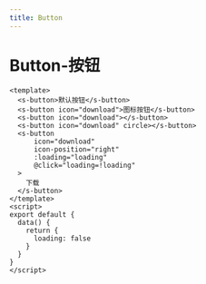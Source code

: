 ```yaml
---
title: Button
---
```


# Button-按钮

<ClientOnly>
<button-demo></button-demo>
</ClientOnly>

```vue
<template>
  <s-button>默认按钮</s-button>
  <s-button icon="download">图标按钮</s-button>
  <s-button icon="download"></s-button>
  <s-button icon="download" circle></s-button>
  <s-button
      icon="download"
      icon-position="right"
      :loading="loading"
      @click="loading=!loading"
  >
    下载
  </s-button>
</template>
<script>
export default {
  data() {
    return {
      loading: false
    }
  }
}
</script>
```